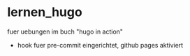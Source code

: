 # lernen_hugo
fuer uebungen im buch "hugo in action"

- hook fuer pre-commit eingerichtet, github pages aktiviert
